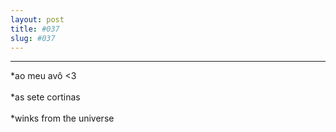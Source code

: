 ```yaml
---
layout: post
title: #037
slug: #037
---
```

---
<p class="description" style="text-align: justify;">
*ao meu avô <3
<br>
<br>
*as sete cortinas 
<br>
<br>
*winks from the universe
<br>
<br>
